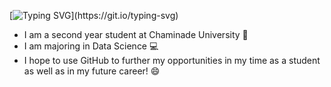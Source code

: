 [![Typing SVG](https://readme-typing-svg.demolab.com?font=Fira+Code&weight=600&pause=1000&color=F729EC&random=false&width=435&lines=Hi%2C+I'm+Faith!)](https://git.io/typing-svg)
- I am a second year student at Chaminade University 🏫
- I am majoring in Data Science 💻
- I hope to use GitHub to further my opportunities in my time as a student as well as in my future career! 😄


<!---
FaithHardie/FaithHardie is a ✨ special ✨ repository because its `README.md` (this file) appears on your GitHub profile.
You can click the Preview link to take a look at your changes.
--->
